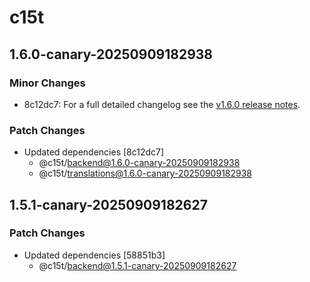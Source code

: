 # c15t

## 1.6.0-canary-20250909182938

### Minor Changes

- 8c12dc7: For a full detailed changelog see the [v1.6.0 release notes](https://c15t.com/changelog/2025-09-08-v1.6.0).

### Patch Changes

- Updated dependencies [8c12dc7]
  - @c15t/backend@1.6.0-canary-20250909182938
  - @c15t/translations@1.6.0-canary-20250909182938

## 1.5.1-canary-20250909182627

### Patch Changes

- Updated dependencies [58851b3]
  - @c15t/backend@1.5.1-canary-20250909182627
